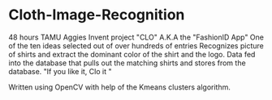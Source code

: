 # Cloth-Image-Recognition
48 hours TAMU Aggies Invent project "CLO" A.K.A the "FashionID App"
One of the ten ideas selected out of over hundreds of entries
Recognizes picture of shirts and extract the dominant color of the shirt and the logo.
Data fed into the database that pulls out the matching shirts and stores from the database. 
"If you like it, Clo it "

Written using OpenCV with help of the Kmeans clusters algorithm. 

